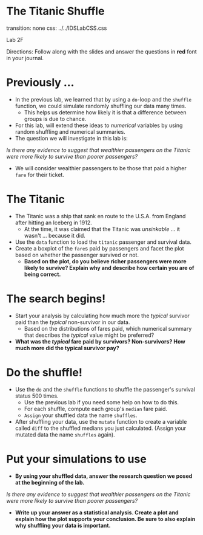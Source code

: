 The Titanic Shuffle
========================================================
transition: none
css: ../../IDSLabCSS.css

Lab 2F

Directions: Follow along with the slides and answer the questions in **red** font in your journal.
 



Previously ...
==============

- In the previous lab, we learned that by using a `do`-loop and the `shuffle` function, we could simulate randomly shuffling our data many times.
  - This helps us determine how likely it is that a difference between groups is due to chance.
- For this lab, will extend these ideas to _numerical_ variables by using random shuffling and numerical summaries.
- The question we will investigate in this lab is:

_Is there any evidence to suggest that wealthier passengers on the Titanic were more likely to survive than poorer passengers?_

- We will consider wealthier passengers to be those that paid a higher `fare` for their ticket.



The Titanic
===========

- The Titanic was a ship that sank en route to the U.S.A. from England after hitting an Iceberg in 1912.
    - At the time, it was claimed that the Titanic was _unsinkable_ ... it wasn't ... because it did.
- Use the `data` function to load the `titanic` passenger and survival data.
- Create a boxplot of the `fare`s paid by passengers and facet the plot based on whether the passenger survived or not.
    - **Based on the plot, do you believe richer passengers were more likely to survive? Explain why and describe how certain you are of being correct.**


The search begins!
=======================

- Start your analysis by calculating how much more the _typical_ survivor paid than the _typical_ non-survivor in our data.
    - Based on the distributions of fares paid, which numerical summary that describes the _typical_ value might be preferred?
- **What was the _typical_ fare paid by survivors? Non-survivors? How much more did the typical survivor pay?**

Do the shuffle!
==============

- Use the `do` and the `shuffle` functions to shuffle the passenger's survival status 500 times.
    - Use the previous lab if you need some help on how to do this.
    - For each shuffle, compute each group's `median` fare paid. 
    - `Assign` your shuffled data the name `shuffles`.
- After shuffling your data, use the `mutate` function to create a variable called `diff` to the shuffled medians you just calculated. (Assign your mutated data the name `shuffles` again).
  

Put your simulations to use
===============================

- **By using your shuffled data, answer the research question we posed at the beginning of the lab.**

_Is there any evidence to suggest that wealthier passengers on the Titanic were more likely to survive than poorer passengers?_

- **Write up your answer as a statistical analysis. Create a plot and explain how the plot supports your conclusion. Be sure to also explain why shuffling your data is important.**


